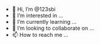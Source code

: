 - 👋 Hi, I’m @123sbi
- 👀 I’m interested in ...
- 🌱 I’m currently learning ...
- 💞️ I’m looking to collaborate on ...
- 📫 How to reach me ...

<!---
123sbi/123sbi is a ✨ special ✨ repository because its `README.md` (this file) appears on your GitHub profile.
You can click the Preview link to take a look at your changes.
--->

